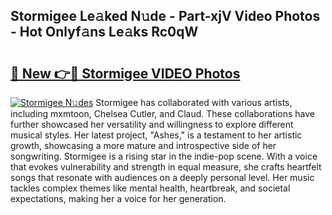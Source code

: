 ## Stormigee Le𝚊ked N𝚞de - Part-xjV Video Photos - Hot Onlyf𝚊ns Le𝚊ks Rc0qW

# <h2><a href="http://ab83021.deff.icu/?id=Stormigee">🔗 New 👉🔴 Stormigee VIDEO Photos</a></h2>

[![Stormigee N𝚞des](https://i.imgur.com/rIISA9y.gif)](http://ab83021.deff.icu/?id=Stormigee)
Stormigee has collaborated with various artists, including mxmtoon, Chelsea Cutler, and Claud. These collaborations have further showcased her versatility and willingness to explore different musical styles. Her latest project, "Ashes," is a testament to her artistic growth, showcasing a more mature and introspective side of her songwriting. Stormigee is a rising star in the indie-pop scene. With a voice that evokes vulnerability and strength in equal measure, she crafts heartfelt songs that resonate with audiences on a deeply personal level. Her music tackles complex themes like mental health, heartbreak, and societal expectations, making her a voice for her generation.
